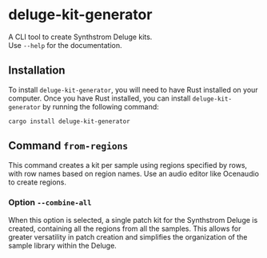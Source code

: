 # deluge-kit-generator

A CLI tool to create Synthstrom Deluge kits.  
Use `--help` for the documentation.

## Installation

To install `deluge-kit-generator`, you will need to have Rust installed on your computer. Once you have Rust installed, you can install `deluge-kit-generator` by running the following command:

```
cargo install deluge-kit-generator
```

## Command `from-regions`
This command creates a kit per sample using regions specified by rows, with row names based on region names. Use an audio editor like Ocenaudio to create regions.

### Option `--combine-all`
When this option is selected, a single patch kit for the Synthstrom Deluge is created, containing all the regions from all the samples. This allows for greater versatility in patch creation and simplifies the organization of the sample library within the Deluge.

